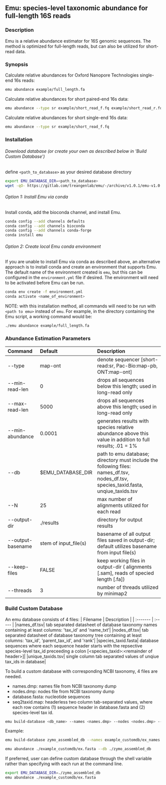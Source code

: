 ## Emu: species-level taxonomic abundance for full-length 16S reads


### Description

Emu is a relative abundance estimator for 16S genomic sequences. The method is optimized for full-length reads, but can also be utilized for short-read data.

### Synopsis

Calculate relative abundances for Oxford Nanopore Technologies single-end 16s reads:
```bash
emu abundance example/full_length.fa
```
Calculate relative abundances for short paired-end 16s data:
```bash
emu abundance --type sr example/short_read_f.fq example/short_read_r.fq
```
Calculate relative abundances for short single-end 16s data:
```bash
emu abundance --type sr example/short_read_f.fq
```

### Installation

###### Download database (or create your own as described below in 'Build Custom Database')
define `<path_to_database>` as your desired database directory

```bash
export EMU_DATABASE_DIR=<path_to_database>
wget -qO- https://gitlab.com/treangenlab/emu/-/archive/v1.0.1/emu-v1.0.1.tar.gz | tar -C $EMU_DATABASE_DIR -xvz --strip-components=2 emu-v1.0.1/emu_database/
```

###### Option 1: Install Emu via conda
Install conda, add the bioconda channel, and install Emu.
```bash
conda config --add channels defaults
conda config --add channels bioconda
conda config --add channels conda-forge
conda install emu
```

###### Option 2: Create local Emu conda environment
If you are unable to install Emu via conda as described above, an alternative approach is to install conda and create an environment that supports Emu. The default name of the environment created is `emu`, but this can be configured in the `environment.yml` file if desired. The environment will need to be activated before Emu can be run.
```bash
conda env create -f environment.yml
conda activate <name_of_environment>
```
NOTE: with this installation method, all commands will need to be run with `<path to emu>` instead of `emu`. For example, in the directory containing the Emu script, a working command would be:
```bash
./emu abundance example/full_length.fa
```



### Abundance Estimation Parameters

| Command	| Default	| Description	|
| :-------  | :----- | :-------- | 
|--type	| map-ont	| denote sequencer [short-read:sr, Pac-Bio:map-pb, ONT:map-ont]	|
|--min-read-len| 0	| drops all sequences below this length; used in long-read only	|
|--max-read-len| 5000| drops all sequences above this length; used in long-read only|
|--min-abundance| 0.0001| generates results with species relative abundance above this value in addition to full results; .01 = 1%|
|--db| $EMU_DATABASE_DIR| path to emu database; directory must include the following files: names_df.tsv, nodes_df.tsv, species_taxid.fasta, unqiue_taxids.tsv|
|--N| 25| max number of alignments utilized for each read|
|--output-dir| ./results| directory for output results|
|--output-basename| stem of input_file(s)| basename of all output files saved in output-dir; default utilizes basename from input file(s)|
|--keep-files| FALSE| keep working files in output-dir ( alignments [.sam], reads of specied length [.fa])|
|--threads| 3| number of threads utilized by minimap2|



### Build Custom Database

An emu database consists of 4 files:
| Filename	| Description	|
| :-------  | :----- |
|names_df.tsv| tab separated datasheet of database taxonomy names containing at least columns: 'tax_id' and 'name_txt'|
|nodes_df.tsv| tab separated datasheet of database taxonomy tree containing at least columns: 'tax_id', 'parent_tax_id', and 'rank'|
|species_taxid.fasta| database sequences where each sequence header starts with the repsective species-level tax_id preceeding a colon [\<species_taxid>:\<remainder of header>]|
|unique_taxids.tsv| single column tab separated values of unqiue tax_ids in database|

To build a custom database with corresponding NCBI taxonomy, 4 files are needed.

- names.dmp: names file from NCBI taxonomy dump
- nodes.dmp: nodes file from NCBI taxonomy dump
- database.fasta: nucleotide sequences
- seq2taxid.map: headerless two column tab-separated values, where each row contains (1) sequence header in database.fasta and (2) species-level tax id.

```bash
emu build-database <db_name> --names <names.dmp> --nodes <nodes.dmp> --sequences <database.fasta> --seq2tax <seq2taxid.map>
```

Example:

```bash
emu build-database zymo_assembled_db --names example_customdb/ex_names.dmp --nodes example_customdb/ex_nodes.dmp --sequences ./example_customdb/ex.fasta --seq2tax ./example_customdb/ex_seq2tax.map
```

```bash
emu abundance ./example_customdb/ex.fasta --db ./zymo_assembled_db
```

If preferred, user can define custom database through the shell variable rather than specifying with each run at the command line.

```bash
export EMU_DATABASE_DIR=./zymo_assembled_db
emu abundance ./example_customdb/ex.fasta
```




